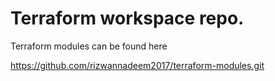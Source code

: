 # Terraform workspace repo. 

Terraform modules can be found here 

https://github.com/rizwannadeem2017/terraform-modules.git